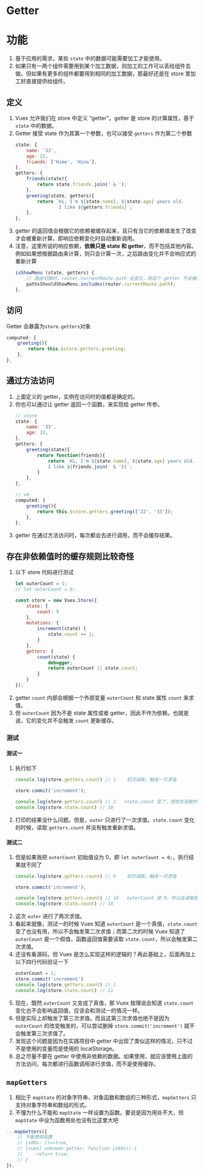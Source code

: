 # Getter



# 功能
1. 基于应用的需求，某些 `state` 中的数据可能需要加工才能使用。
2. 如果只有一两个组件需要用到某个加工数据，则加工的工作可以丢给组件去做。但如果有更多的组件都要用到相同的加工数据，那最好还是在 store 里加工好直接提供给组件。


## 定义
1. Vuex 允许我们在 store 中定义 “getter”。getter 是 store 的计算属性，基于 `state` 中的数据。
2. Getter 接受 state 作为其第一个参数，也可以接受 `getters` 作为第二个参数
    ```js
    state: {
        name: '33',
        age: 22,
        friends: ['Hime', 'Hina'],
    },
    getters: {
        friends(state){
            return state.friends.join(' & ');
        },
        greeting(state, getters){
            return `Hi, I'm ${state.name}, ${state.age} years old.
                    I like ${getters.friends}`;
        },
    },
    ```
3. getter 的返回值会根据它的依赖被缓存起来，且只有当它的依赖值发生了改变才会被重新计算，即响应依赖变化时自动重新调用。
4. 注意，这里所说的响应依赖，**依赖只是 state 和 getter**，而不包括其他内容。例如如果想根据路由来计算，则只会计算一次，之后路由变化并不会响应式的重新计算
    ```js
    isShowMenu (state, getters) {
        // 路由切换时，router.currentRoute.path 会变化，但这个 getter 不会被重新调用，因此不能响应路由变化
        pathsShouldShowMenu.includes(router.currentRoute.path);
    },
    ```


## 访问
Getter 会暴露为`store.getters`对象
```js
computed: {
    greeting(){
        return this.$store.getters.greeting;
    },
},
```


## 通过方法访问
1. 上面定义的 getter，实例在访问时的值都是确定的。
2. 你也可以通过让 getter 返回一个函数，来实现给 getter 传参。
    ```js
    // store
    state: {
        name: '33',
        age: 22,
    },
    getters: {
        greeting(state){
            return function(friends){
                return `Hi, I'm ${state.name}, ${state.age} years old.
                I like ${friends.join(' & ')}`;
            }
        },
    },
    ```
    ```js
    // vm
    computed: {
        greeting(){
            return this.$store.getters.greeting(['22', '33']);
        },
    },
    ```
3. getter 在通过方法访问时，每次都会去进行调用，而不会缓存结果。


## 存在非依赖值时的缓存规则比较奇怪
1. 以下 store 代码进行测试
    ```js
    let outerCount = 1;
    // let outerCount = 0;

    const store = new Vuex.Store({
        state: {
            count: 9
        },
        mutations: {
            increment(state) {
                state.count += 1;
            }
        },
        getters: {
            count(state) {
                debugger;
                return outerCount || state.count;
            }
        }
    });
    ```
2. getter `count` 内部会根据一个外部变量 `outerCount` 和 state 属性 `count` 来求值。
3. 但 `outerCount` 因为不是 state 属性或者 getter，因此不作为依赖。也就是说，它的变化并不会触发 `count` 更新缓存。

### 测试
#### 测试一
1. 执行如下
    ```js
    console.log(store.getters.count) // 1    初次读取，触发一次求值

    store.commit('increment');

    console.log(store.getters.count) // 1   state.count 变了，但优先读取的是 outerCount
    console.log(store.state.count) // 10
    ```
2. 打印的结果没什么问题。但是，`outer` 只进行了一次求值。`state.count` 变化的时候，读取 `getters.count` 并没有触发重新求值。

#### 测试二
1. 但是如果我把 `outerCount` 初始值设为 0，即 `let outerCount = 0;`，执行结果就不同了
    ```js
    console.log(store.getters.count) // 9    初次读取，触发一次求值

    store.commit('increment');

    console.log(store.getters.count) // 10   outerCount 是 0，所以会读取到 state.count
    console.log(store.state.count) // 10
    ```
2. 这次 `outer` 进行了两次求值。
3. 看起来就像，测试一的时候 Vuex 知道 `outerCount` 是一个真值，`state.count` 变了也没有用，所以不会触发第二次求值；而第二次的时候 Vuex 知道了 `outerCount` 是一个假值，函数返回值需要读取 `state.count`，所以会触发第二次求值。
4. 还没有看源码，但 Vuex 是怎么实现这样的逻辑的？再此基础上，后面再加上以下四行代码验证一下
    ```js
    outerCount = 1;
    store.commit('increment')
    console.log(store.getters.count) // 1
    console.log(store.state.count) // 11
    ```
5. 现在，既然 `outerCount` 又变成了真值，那 Vuex 按理说会知道 `state.count` 变化也不会影响返回值，应该会和测试一的情况一样。
6. 但是实际上却触发了第三次求值。而且这第三次求值也绝不是因为 `outerCount` 的改变触发的，可以尝试删掉 `store.commit('increment')` 就不会触发第三次求值了。
7. 发现这个问题是因为在实践项目中 getter 中出现了类似这样的情况，只不过不是使用的变量而是使用的 localStorage。
8. 总之尽量不要在 getter 中使用非依赖的数据。如果使用，就应该使用上面的方法访问，每次都进行函数调用进行求值，而不是使用缓存。


## `mapGetters`
1. 相比于 `mapState` 的对象字符串、对象函数和数组的三种形式，`mapGetters` 只支持对象字符串和数组的形式。
2. 不懂为什么不能和 `mapState` 一样设置为函数。要说是因为用处不大，但 `mapState` 中设为函数用处也没有比这里大吧

```js
...mapGetters({
    // 不能使用函数
    // is80s: ()=>true,
    // [vuex] unknown getter: function is80s() {
    //     return true;
    // }
}),
```